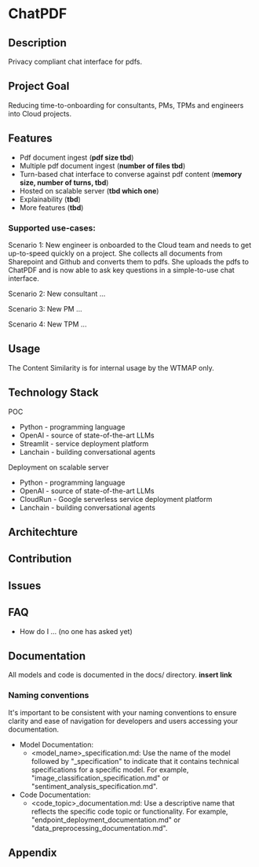 # ChatPDF

## Description
Privacy compliant chat interface for pdfs.

## Project Goal
Reducing time-to-onboarding for consultants, PMs, TPMs and engineers into Cloud projects.

## Features
- Pdf document ingest (**pdf size tbd**)
- Multiple pdf document ingest (**number of files tbd**)
- Turn-based chat interface to converse against pdf content (**memory size, number of turns, tbd**)
- Hosted on scalable server (**tbd which one**)
- Explainability (**tbd**)
- More features (**tbd**)

### Supported use-cases:

Scenario 1: New engineer is onboarded to the Cloud team and needs to get up-to-speed quickly on a project. She collects all documents from Sharepoint and Github and converts them to pdfs. She uploads the pdfs to ChatPDF and is now able to ask key questions in a simple-to-use chat interface.

Scenario 2: New consultant ...

Scenario 3: New PM ...

Scenario 4: New TPM ...

## Usage

The Content Similarity is for internal usage by the WTMAP only.

## Technology Stack

POC
- Python - programming language
- OpenAI - source of state-of-the-art LLMs
- Streamlit - service deployment platform
- Lanchain - building conversational agents

Deployment on scalable server
- Python - programming language
- OpenAI - source of state-of-the-art LLMs
- CloudRun - Google serverless service deployment platform
- Lanchain - building conversational agents

## Architechture

## Contribution

## Issues

## FAQ
- How do I ... (no one has asked yet)

## Documentation
All models and code is documented in the docs/ directory.
**insert link**

### Naming conventions
It's important to be consistent with your naming conventions to ensure clarity and ease of navigation for developers and users accessing your documentation.

- Model Documentation:
    - <model_name>_specification.md: Use the name of the model followed by "_specification" to indicate that it contains technical specifications for a specific model. For example, "image_classification_specification.md" or "sentiment_analysis_specification.md".
- Code Documentation:
    - <code_topic>_documentation.md: Use a descriptive name that reflects the specific code topic or functionality. For example, "endpoint_deployment_documentation.md" or "data_preprocessing_documentation.md".


## Appendix
